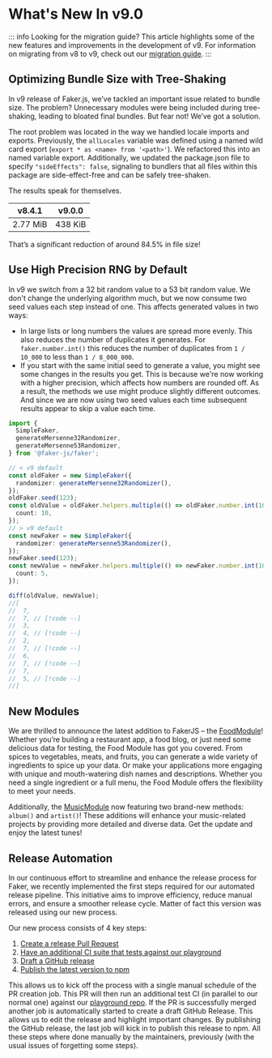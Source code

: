 # What's New In v9.0

::: info Looking for the migration guide?
This article highlights some of the new features and improvements in the development of v9.
For information on migrating from v8 to v9, check out our [migration guide](https://v9.fakerjs.dev/guide/upgrading).
:::

## Optimizing Bundle Size with Tree-Shaking

In v9 release of Faker.js, we’ve tackled an important issue related to bundle size.
The problem?
Unnecessary modules were being included during tree-shaking, leading to bloated final bundles.
But fear not! We’ve got a solution.

The root problem was located in the way we handled locale imports and exports.
Previously, the `allLocales` variable was defined using a named wild card export (`export * as <name> from '<path>'`).
We refactored this into an named variable export.
Additionally, we updated the package.json file to specify `"sideEffects": false`, signaling to bundlers that all files within this package are side-effect-free and can be safely tree-shaken.

The results speak for themselves.

| v8.4.1   | v9.0.0  |
| -------- | ------- |
| 2.77 MiB | 438 KiB |

That’s a significant reduction of around 84.5% in file size!

## Use High Precision RNG by Default

In v9 we switch from a 32 bit random value to a 53 bit random value.
We don't change the underlying algorithm much, but we now consume two seed values each step instead of one.
This affects generated values in two ways:

- In large lists or long numbers the values are spread more evenly.
  This also reduces the number of duplicates it generates.
  For `faker.number.int()` this reduces the number of duplicates from `1 / 10_000` to less than `1 / 8_000_000`.
- If you start with the same initial seed to generate a value, you might see some changes in the results you get.
  This is because we're now working with a higher precision, which affects how numbers are rounded off.
  As a result, the methods we use might produce slightly different outcomes.
  And since we are now using two seed values each time subsequent results appear to skip a value each time.

```ts
import {
  SimpleFaker,
  generateMersenne32Randomizer,
  generateMersenne53Randomizer,
} from '@faker-js/faker';

// < v9 default
const oldFaker = new SimpleFaker({
  randomizer: generateMersenne32Randomizer(),
});
oldFaker.seed(123);
const oldValue = oldFaker.helpers.multiple(() => oldFaker.number.int(10), {
  count: 10,
});
// > v9 default
const newFaker = new SimpleFaker({
  randomizer: generateMersenne53Randomizer(),
});
newFaker.seed(123);
const newValue = newFaker.helpers.multiple(() => newFaker.number.int(10), {
  count: 5,
});

diff(oldValue, newValue);
//[
//  7,
//  7, // [!code --]
//  3,
//  4, // [!code --]
//  2,
//  7, // [!code --]
//  6,
//  7, // [!code --]
//  7,
//  5, // [!code --]
//]
```

## New Modules

We are thrilled to announce the latest addition to FakerJS – the [FoodModule](https://v9.fakerjs.dev/api/food.html)!
Whether you’re building a restaurant app, a food blog, or just need some delicious data for testing, the Food Module has got you covered.
From spices to vegetables, meats, and fruits, you can generate a wide variety of ingredients to spice up your data.
Or make your applications more engaging with unique and mouth-watering dish names and descriptions.
Whether you need a single ingredient or a full menu, the Food Module offers the flexibility to meet your needs.

Additionally, the [MusicModule](https://v9.fakerjs.dev/api/music.html) now featuring two brand-new methods: `album()` and `artist()`!
These additions will enhance your music-related projects by providing more detailed and diverse data.
Get the update and enjoy the latest tunes!

## Release Automation

In our continuous effort to streamline and enhance the release process for Faker, we recently implemented the first steps required for our automated release pipeline.
This initiative aims to improve efficiency, reduce manual errors, and ensure a smoother release cycle.
Matter of fact this version was released using our new process.

Our new process consists of 4 key steps:

1. [Create a release Pull Request](https://github.com/faker-js/faker/pull/2981)
2. [Have an additional CI suite that tests against our playground](https://github.com/faker-js/faker/pull/2988)
3. [Draft a GitHub release](https://github.com/faker-js/faker/pull/2990)
4. [Publish the latest version to npm](https://github.com/faker-js/faker/pull/2991)

This allows us to kick off the process with a single manual schedule of the PR creation job.
This PR will then run an additional test CI (in parallel to our normal one) against our [playground repo](https://github.com/faker-js/playground).
If the PR is successfully merged another job is automatically started to create a draft GitHub Release.
This allows us to edit the release and highlight important changes.
By publishing the GitHub release, the last job will kick in to publish this release to npm.
All these steps where done manually by the maintainers, previously (with the usual issues of forgetting some steps).
